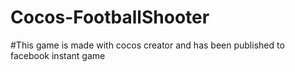 # Cocos-FootballShooter
#This game is made with cocos creator and has been published to facebook instant game
